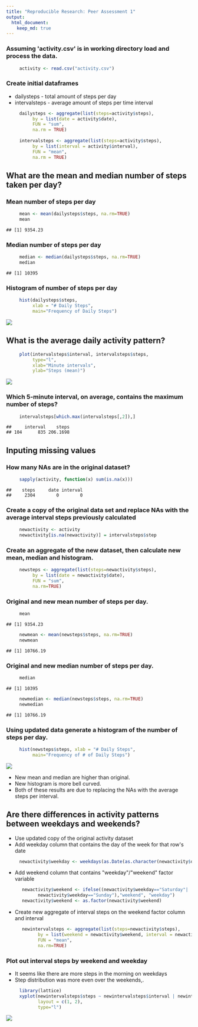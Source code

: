 ```yaml
---
title: "Reproducible Research: Peer Assessment 1"
output: 
  html_document:
    keep_md: true
---
```


###  Assuming 'activity.csv' is in working directory load and process the data.

```r
     activity <- read.csv("activity.csv")
```
     
###  Create initial dataframes
 - dailysteps - total amount of steps per day
 - intervalsteps - average amount of steps per time interval

```r
     dailysteps <- aggregate(list(steps=activity$steps), 
          by = list(date = activity$date), 
          FUN = "sum", 
          na.rm = TRUE)
     
     intervalsteps <- aggregate(list(steps=activity$steps), 
          by = list(interval = activity$interval), 
          FUN = "mean", 
          na.rm = TRUE)
```
 
## What are the mean and median number of steps taken per day?
### Mean number of steps per day

```r
     mean <- mean(dailysteps$steps, na.rm=TRUE)
     mean
```

```
## [1] 9354.23
```
### Median number of steps per day

```r
     median <- median(dailysteps$steps, na.rm=TRUE)
     median
```

```
## [1] 10395
```
### Histogram of number of steps per day

```r
     hist(dailysteps$steps, 
          xlab = "# Daily Steps", 
          main="Frequency of Daily Steps")
```

![](PA1_template_files/figure-html/unnamed-chunk-5-1.png)<!-- -->

## What is the average daily activity pattern?

```r
     plot(intervalsteps$interval, intervalsteps$steps, 
          type="l", 
          xlab="Minute intervals", 
          ylab="Steps (mean)")
```

![](PA1_template_files/figure-html/unnamed-chunk-6-1.png)<!-- -->

### Which 5-minute interval, on average, contains the maximum number of steps?

```r
     intervalsteps[which.max(intervalsteps[,2]),]
```

```
##     interval    steps
## 104      835 206.1698
```

## Inputing missing values

### How many NAs are in the original dataset?

```r
     sapply(activity, function(x) sum(is.na(x)))
```

```
##    steps     date interval 
##     2304        0        0
```

### Create a copy of the original data set and replace NAs with the average interval steps previously calculated
 

```r
     newactivity <- activity
     newactivity[is.na(newactivity)] = intervalsteps$step
```

### Create an aggregate of the new dataset, then calculate new mean, median and histogram.

```r
     newsteps <- aggregate(list(steps=newactivity$steps), 
          by = list(date = newactivity$date), 
          FUN = "sum", 
          na.rm=TRUE)
```

### Original and new mean number of steps per day.

```r
     mean
```

```
## [1] 9354.23
```

```r
     newmean <- mean(newsteps$steps, na.rm=TRUE)
     newmean
```

```
## [1] 10766.19
```

### Original and new median number of steps per day.

```r
     median
```

```
## [1] 10395
```

```r
     newmedian <- median(newsteps$steps, na.rm=TRUE)
     newmedian
```

```
## [1] 10766.19
```

### Using updated data generate a histogram of the number of steps per day.

```r
     hist(newsteps$steps, xlab = "# Daily Steps", 
          main="Frequency of # of Daily Steps")
```

![](PA1_template_files/figure-html/unnamed-chunk-13-1.png)<!-- -->

 - New mean and median are higher than original.
 - New histogram is more bell curved.
 - Both of these results are due to replacing the NAs with the average steps per interval.  
 
## Are there differences in activity patterns between weekdays and weekends?
 - Use updated copy of the original activity dataset
 - Add weekday column that contains the day of the week for that row's date


```r
     newactivity$weekday <- weekdays(as.Date(as.character(newactivity$date)))
```

 - Add weekend column that contains "weekday"/"weekend" factor variable

```r
      newactivity$weekend <- ifelse((newactivity$weekday=="Saturday"|
            newactivity$weekday=="Sunday"),"weekend", "weekday")
      newactivity$weekend <- as.factor(newactivity$weekend)
```

 - Create new aggregate of interval steps on the weekend factor column and interval

```r
      newintervalsteps <- aggregate(list(steps=newactivity$steps), 
            by = list(weekend = newactivity$weekend, interval = newactivity$interval), 
            FUN = "mean", 
            na.rm=TRUE)
```

### Plot out interval steps by weekend and weekday
 - It seems like there are more steps in the morning on weekdays 
 - Step distribution was more even over the weekends,.


```r
     library(lattice)
     xyplot(newintervalsteps$steps ~ newintervalsteps$interval | newintervalsteps$weekend, 
            layout = c(1, 2), 
            type="l")
```

![](PA1_template_files/figure-html/unnamed-chunk-17-1.png)<!-- -->

